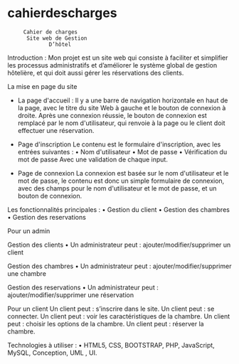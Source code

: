 # cahierdescharges
          
         
         Cahier de charges 
          Site web de Gestion 
                 D’hôtel

Introduction :
Mon projet est un site web qui consiste à faciliter et simplifier les processus administratifs et d’améliorer le système global de gestion hôtelière, et qui doit aussi gérer les réservations des clients.

La mise en page du site 

- La page d'accueil :
Il y a une barre de navigation horizontale en haut de la page, avec le titre du site Web à gauche et le bouton de connexion à droite. Après une connexion réussie, le bouton de connexion est remplacé par le nom d'utilisateur, qui renvoie à la page ou le client doit effectuer une réservation.

- Page d'inscription
Le contenu est le formulaire d'inscription, avec les entrées suivantes :
•	Nom d'utilisateur
•	Mot de passe
•	Vérification du mot de passe
Avec une validation de chaque input.


- Page de connexion
La connexion est basée sur le nom d'utilisateur et le mot de passe, le contenu est donc un simple formulaire de connexion, avec des champs pour le nom d'utilisateur et le mot de passe, et un bouton de connexion.


Les fonctionnalités principales :
•	Gestion du client
•	Gestion des chambres 
•	Gestion des reservations

Pour un admin

Gestion des clients
•	Un administrateur peut : ajouter/modifier/supprimer un client

Gestion des chambres 
•	Un administrateur peut : ajouter/modifier/supprimer une chambre

Gestion des reservations 
•	Un administrateur peut : ajouter/modifier/supprimer une réservation


Pour un client
Un client peut : s’inscrire dans le site.
Un client peut : se connecter.
Un client peut : voir les caractéristiques de la chambre.
Un client peut : choisir les options de la chambre.
Un client peut : réserver la chambre.

Technologies à utiliser :
•	HTML5, CSS, BOOTSTRAP, PHP, JavaScript, MySQL, Conception, UML , UI.

